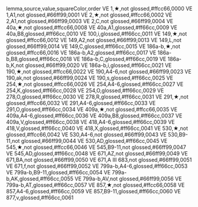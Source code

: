 lemma,source,value,squareColor,order
VE 1,★,not glossed,#ffcc66,0000
VE 1,A1,not glossed,#66ff99,0001
VE 2,★,not glossed,#ffcc66,0002
VE 2,A1,not glossed,#66ff99,0003
VE 2,C,not glossed,#66ff99,0004
VE 40a,★,not glossed,#ffcc66,0008
VE 40a,A1,glossed,#ff66cc,0009
VE 40a,B8,glossed,#ff66cc,0010
VE 100,i,glossed,#ff66cc,0011
VE 149,★,not glossed,#ffcc66,0012
VE 149,A2,not glossed,#66ff99,0013
VE 149,L,not glossed,#66ff99,0014
VE 149,C,glossed,#ff66cc,0015
VE 186a-b,★,not glossed,#ffcc66,0016
VE 186a-b,A2,glossed,#ff66cc,0017
VE 186a-b,B8,glossed,#ff66cc,0018
VE 186a-b,C,glossed,#ff66cc,0019
VE 186a-b,K,not glossed,#66ff99,0020
VE 186a-b,i,glossed,#ff66cc,0021
VE 190,★,not glossed,#ffcc66,0022
VE 190,A4-6,not glossed,#66ff99,0023
VE 190,ak,not glossed,#66ff99,0024
VE 190,s,glossed,#ff66cc,0025
VE 254,★,not glossed,#ffcc66,0026
VE 254,A4-6,glossed,#ff66cc,0027
VE 254,K,glossed,#ff66cc,0028
VE 254,O,glossed,#ff66cc,0029
VE 278,O,glossed,#ff66cc,0030
VE 278,R,glossed,#ff66cc,0031
VE 291,★,not glossed,#ffcc66,0032
VE 291,A4-6,glossed,#ff66cc,0033
VE 291,O,glossed,#ff66cc,0034
VE 409a,★,not glossed,#ffcc66,0035
VE 409a,A4-6,glossed,#ff66cc,0036
VE 409a,B8,glossed,#ff66cc,0037
VE 409a,V,glossed,#ff66cc,0038
VE 418,A4-6,glossed,#ff66cc,0039
VE 418,V,glossed,#ff66cc,0040
VE 418,X,glossed,#ff66cc,0041
VE 530,★,not glossed,#ffcc66,0042
VE 530,A4-6,not glossed,#66ff99,0043
VE 530,B9-11,not glossed,#66ff99,0044
VE 530,AD,glossed,#ff66cc,0045
VE 545,★,not glossed,#ffcc66,0046
VE 545,B9-11,not glossed,#66ff99,0047
VE 545,AD,glossed,#ff66cc,0048
VE 671,AZ,not glossed,#66ff99,0049
VE 671,BA,not glossed,#66ff99,0050
VE 671,A III 683,not glossed,#66ff99,0051
VE 671,f,not glossed,#66ff99,0052
VE 799a-b,A4-6,glossed,#ff66cc,0053
VE 799a-b,B9-11,glossed,#ff66cc,0054
VE 799a-b,AK,glossed,#ff66cc,0055
VE 799a-b,AV,not glossed,#66ff99,0056
VE 799a-b,AT,glossed,#ff66cc,0057
VE 857,★,not glossed,#ffcc66,0058
VE 857,A4-6,glossed,#ff66cc,0059
VE 857,B9-11,glossed,#ff66cc,0060
VE 877,v,glossed,#ff66cc,0061